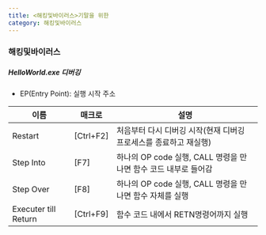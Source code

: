 ```yaml
---
title: <해킹및바이러스>기말을 위한
category: 해킹및바이러스
---
```


### 해킹및바이러스

##### HelloWorld.exe 디버깅

- EP(Entry Point): 실행 시작 주소

|이름|매크로|설명|
|-------|----|-----|
|Restart|[Ctrl+F2]|처음부터 다시 디버깅 시작(현재 디버깅 프로세스를 종료하고 재실행)|
|Step Into|[F7]|하나의 OP code 실행, CALL 명령을 만나면 함수 코드 내부로 들어감|
|Step Over|[F8]|하나의 OP code 실행, CALL 명령을 만나면 함수 자체를 실행|
|Executer till Return|[Ctrl+F9]|함수 코드 내에서 RETN명령어까지 실행|


